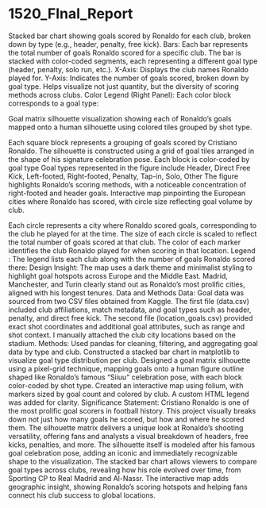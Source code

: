 # 1520_FInal_Report
Stacked bar chart showing goals scored by Ronaldo for each club, broken down by type (e.g., header, penalty, free kick).
Bars:
Each bar represents the total number of goals Ronaldo scored for a specific club.
The bar is stacked with color-coded segments, each representing a different goal type  (header, penalty, solo run, etc.).
X-Axis:
Displays the club names Ronaldo played for.
Y-Axis:
Indicates the number of goals scored, broken down by goal type.
Helps visualize not just quantity, but the diversity of scoring methods across clubs.
Color Legend (Right Panel):
Each color block corresponds to a goal type:

Goal matrix silhouette visualization showing each of Ronaldo’s goals mapped onto a human silhouette using colored tiles grouped by shot type.

Each square block represents a grouping of goals scored by Cristiano Ronaldo.
The silhouette is constructed using a grid of goal tiles arranged in the shape of his signature celebration pose.
Each block is color-coded by goal type
Goal types represented in the figure include Header, Direct Free Kick,  Left-footed,  Right-footed, Penalty, Tap-in,  Solo, Other
The figure highlights Ronaldo’s scoring methods, with a noticeable concentration of right-footed and header goals.
Interactive map pinpointing the European cities where Ronaldo has scored, with circle size reflecting goal volume by club.

Each circle represents a city where Ronaldo scored goals, corresponding to the club he played for at the time.
The size of each circle is scaled to reflect the total number of goals scored at that club.
The color of each marker identifies the club Ronaldo played for when scoring in that location.
Legend :
The legend lists each club along with the number of goals Ronaldo scored there:
Design Insight:
The map uses a dark theme and minimalist styling to highlight goal hotspots across Europe and the Middle East.
Madrid, Manchester, and Turin clearly stand out as Ronaldo’s most prolific cities, aligned with his longest tenures.
Data and Methods
Data:
 Goal data was sourced from two CSV files obtained from Kaggle.
 The first file (data.csv) included club affiliations, match metadata, and goal types such as header, penalty, and direct free kick.
The second file (location_goals.csv) provided exact shot coordinates and additional goal attributes, such as range and shot context.
I manually attached the club city locations based on the stadium.
Methods:
Used pandas for cleaning, filtering, and aggregating goal data by type and club.
Constructed a stacked bar chart in matplotlib to visualize goal type distribution per club.
Designed a goal matrix silhouette using a pixel-grid technique, mapping goals onto a human figure outline shaped like Ronaldo’s famous “Siiuu” celebration pose, with each block color-coded by shot type.
Created an interactive map using folium, with markers sized by goal count and colored by club. A custom HTML legend was added for clarity.
Significance Statement:
Cristiano Ronaldo is one of the most prolific goal scorers in football history. This project visually breaks down not just how many goals he scored, but how and where he scored them.
The silhouette matrix delivers a unique look at Ronaldo’s shooting versatility, offering fans and analysts a visual breakdown of headers, free kicks, penalties, and more. The silhouette itself is modeled after his famous goal celebration pose, adding an iconic and immediately recognizable shape to the visualization.
The stacked bar chart allows viewers to compare goal types across clubs, revealing how his role evolved over time, from Sporting CP to Real Madrid and Al-Nassr.
The interactive map adds geographic insight, showing Ronaldo’s scoring hotspots and helping fans connect his club success to global locations.

